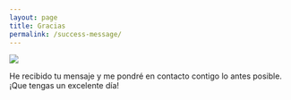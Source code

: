 ```yaml
---
layout: page
title: Gracias
permalink: /success-message/
---
```

<div class="success-message">
	<img class="success-message__img" src="../assets/images/success-icon.svg"/>
	<p class="success-message__text">He recibido tu mensaje y me pondré en contacto contigo lo antes posible.
<span>¡Que tengas un excelente día!</span></p>
</div>
